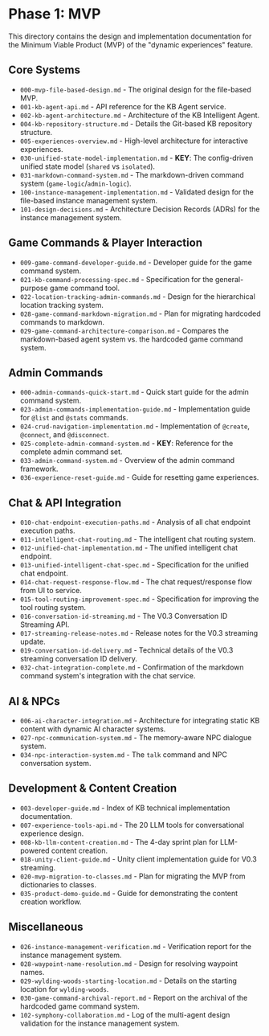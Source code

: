 # Phase 1: MVP

This directory contains the design and implementation documentation for the Minimum Viable Product (MVP) of the "dynamic experiences" feature.

## Core Systems

- `000-mvp-file-based-design.md` - The original design for the file-based MVP.
- `001-kb-agent-api.md` - API reference for the KB Agent service.
- `002-kb-agent-architecture.md` - Architecture of the KB Intelligent Agent.
- `004-kb-repository-structure.md` - Details the Git-based KB repository structure.
- `005-experiences-overview.md` - High-level architecture for interactive experiences.
- `030-unified-state-model-implementation.md` - **KEY**: The config-driven unified state model (`shared` vs `isolated`).
- `031-markdown-command-system.md` - The markdown-driven command system (`game-logic`/`admin-logic`).
- `100-instance-management-implementation.md` - Validated design for the file-based instance management system.
- `101-design-decisions.md` - Architecture Decision Records (ADRs) for the instance management system.

## Game Commands & Player Interaction

- `009-game-command-developer-guide.md` - Developer guide for the game command system.
- `021-kb-command-processing-spec.md` - Specification for the general-purpose game command tool.
- `022-location-tracking-admin-commands.md` - Design for the hierarchical location tracking system.
- `028-game-command-markdown-migration.md` - Plan for migrating hardcoded commands to markdown.
- `029-game-command-architecture-comparison.md` - Compares the markdown-based agent system vs. the hardcoded game command system.

## Admin Commands

- `000-admin-commands-quick-start.md` - Quick start guide for the admin command system.
- `023-admin-commands-implementation-guide.md` - Implementation guide for `@list` and `@stats` commands.
- `024-crud-navigation-implementation.md` - Implementation of `@create`, `@connect`, and `@disconnect`.
- `025-complete-admin-command-system.md` - **KEY**: Reference for the complete admin command set.
- `033-admin-command-system.md` - Overview of the admin command framework.
- `036-experience-reset-guide.md` - Guide for resetting game experiences.

## Chat & API Integration

- `010-chat-endpoint-execution-paths.md` - Analysis of all chat endpoint execution paths.
- `011-intelligent-chat-routing.md` - The intelligent chat routing system.
- `012-unified-chat-implementation.md` - The unified intelligent chat endpoint.
- `013-unified-intelligent-chat-spec.md` - Specification for the unified chat endpoint.
- `014-chat-request-response-flow.md` - The chat request/response flow from UI to service.
- `015-tool-routing-improvement-spec.md` - Specification for improving the tool routing system.
- `016-conversation-id-streaming.md` - The V0.3 Conversation ID Streaming API.
- `017-streaming-release-notes.md` - Release notes for the V0.3 streaming update.
- `019-conversation-id-delivery.md` - Technical details of the V0.3 streaming conversation ID delivery.
- `032-chat-integration-complete.md` - Confirmation of the markdown command system's integration with the chat service.

## AI & NPCs

- `006-ai-character-integration.md` - Architecture for integrating static KB content with dynamic AI character systems.
- `027-npc-communication-system.md` - The memory-aware NPC dialogue system.
- `034-npc-interaction-system.md` - The `talk` command and NPC conversation system.

## Development & Content Creation

- `003-developer-guide.md` - Index of KB technical implementation documentation.
- `007-experience-tools-api.md` - The 20 LLM tools for conversational experience design.
- `008-kb-llm-content-creation.md` - The 4-day sprint plan for LLM-powered content creation.
- `018-unity-client-guide.md` - Unity client implementation guide for V0.3 streaming.
- `020-mvp-migration-to-classes.md` - Plan for migrating the MVP from dictionaries to classes.
- `035-product-demo-guide.md` - Guide for demonstrating the content creation workflow.

## Miscellaneous

- `026-instance-management-verification.md` - Verification report for the instance management system.
- `028-waypoint-name-resolution.md` - Design for resolving waypoint names.
- `029-wylding-woods-starting-location.md` - Details on the starting location for `wylding-woods`.
- `030-game-command-archival-report.md` - Report on the archival of the hardcoded game command system.
- `102-symphony-collaboration.md` - Log of the multi-agent design validation for the instance management system.
